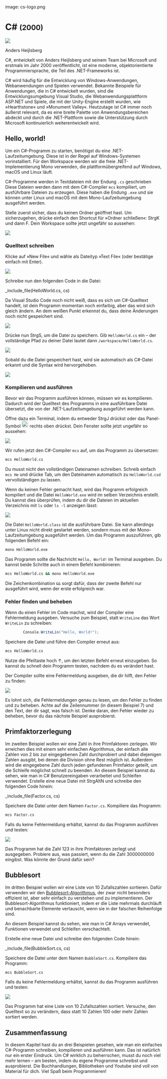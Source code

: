 <div class='meta'>
image: cs-logo.png
</div>

# C&#35; <span style='font-size: 80%;'>(2000)</span>

<div class='floatright' style='width: 12em;'>
    <img src='heijlsberg.webp'>
    <p>
        Anders Heijlsberg
    </p>
</div>

<p class='abstract'>
C#, entwickelt von Anders Heijlsberg und seinem Team bei Microsoft und erstmals im Jahr 2000 veröffentlicht, ist eine moderne, objektorientierte Programmiersprache, die Teil des .NET-Frameworks ist.
</p>

C# wird häufig für die Entwicklung von Windows-Anwendungen, Webanwendungen und Spielen verwendet. Bekannte Beispiele für Anwendungen, die in C# entwickelt wurden, sind die Entwicklungsumgebung Visual Studio, die Webanwendungsplattform ASP.NET und Spiele, die mit der Unity-Engine erstellt wurden, wie »Hearthstone« und »Monument Valley«. Heutzutage ist C# immer noch äußerst relevant, da es eine breite Palette von Anwendungsbereichen abdeckt und durch die .NET-Plattform sowie die Unterstützung durch Microsoft kontinuierlich weiterentwickelt wird.

<!-- ## Eigenschaften

- **Objektorientierung**: C# ist eine objektorientierte Programmiersprache, die auf der Verwendung von Objekten und Klassen basiert.
- **Typsicherheit**: C# ist eine typsichere Sprache, was bedeutet, dass Variablen einen festen Datentyp haben.
- **Interoperabilität**: C# ist eng mit der .NET-Plattform verbunden und ermöglicht die Interoperabilität mit anderen .NET-Sprachen wie Visual Basic und F#.
- **Webentwicklung**: C# wird in der Webentwicklung eingesetzt und ermöglicht die Entwicklung von Webanwendungen mit ASP.NET.
- **Spieleentwicklung**: C# wird in der Spieleentwicklung eingesetzt und ist die bevorzugte Sprache für die Entwicklung von Spielen mit der Unity-Engine.
- **Community**: C# hat eine aktive und engagierte Community, die eine Vielzahl von Bibliotheken und Frameworks entwickelt hat. -->

## Hello, world!

Um ein C#-Programm zu starten, benötigst du eine .NET-Laufzeitumgebung. Diese ist in der Regel auf Windows-Systemen vorinstalliert. Für den Workspace werden wir die freie .NET-Implementierung Mono verwenden, die plattformübergreifend auf Windows, macOS und Linux läuft.

C#-Programme werden in Textdateien mit der Endung `.cs` geschrieben Diese Dateien werden dann mit dem C#-Compiler `mcs` kompiliert, um ausführbare Dateien zu erzeugen. Diese haben die Endung `.exe` und sie können unter Linux und macOS mit dem Mono-Laufzeitumgebung ausgeführt werden.

Stelle zuerst sicher, dass du keinen Ordner geöffnet hast. Um sicherzugehen, drücke einfach den Shortcut für »Ordner schließen«: <span class='key'>Strg</span><span class='key'>K</span> und dann <span class='key'>F</span>. Dein Workspace sollte jetzt ungefähr so aussehen:

<img class='full' src='fresh-start.webp'>

### Quelltext schreiben

Klicke auf »New File« und wähle als Dateityp »Text File« (oder bestätige einfach mit <span class='key'>Enter</span>).

<img class='full' src='choose-filename.webp'>

Schreibe nun den folgenden Code in die Datei:

_include_file(HelloWorld.cs, cs)

Da Visual Studio Code noch nicht weiß, dass es sich um C#-Quelltext handelt, ist dein Programm momentan noch einfarbig, aber das wird sich gleich ändern. An dem weißen Punkt erkennst du, dass deine Änderungen noch nicht gespeichert sind.

<img class='full' src='no-syntax-highlighting.webp'>

Drücke nun <span class='key'>Strg</span><span class='key'>S</span>, um die Datei zu speichern. Gib `HelloWorld.cs` ein – der vollständige Pfad zu deiner Datei lautet dann `/workspace/HelloWorld.cs`.

<img class='full' src='enter-filename.webp'>

Sobald du die Datei gespeichert hast, wird sie automatisch als C#-Datei erkannt und die Syntax wird hervorgehoben.

<img class='full' src='syntax-highlighting.webp'>

### Kompilieren und ausführen

Bevor wir das Programm ausführen können, müssen wir es kompilieren.
Dadurch wird der Quelltext des Programms in eine ausführbare Datei übersetzt, die von der .NET-Laufzeitumgebung ausgeführt werden kann.

Öffne dazu ein Terminal, indem du entweder <span class='key'>Strg</span><span class='key'>J</span> drückst oder das Panel-Symbol <img src='../basics/panel.webp' style='border-radius: 4px; height: 1.5em;'> rechts oben drückst. Dein Fenster sollte jetzt ungefähr so aussehen:

<img class='full' src='code-with-terminal.webp'>

Wir rufen jetzt den C#-Compiler `mcs` auf, um das Programm zu übersetzen:

```bash
mcs HelloWorld.cs
```

<div class='hint'>
Du musst nicht den vollständigen Dateinamen schreiben. Schreib einfach <code>mcs He</code> und drücke <span class='key'>Tab</span>, um den Dateinamen automatisch zu <code>HelloWorld.csd</code> vervollständigen zu lassen.
</div>

Wenn du keinen Fehler gemacht hast, wird das Programm erfolgreich kompiliert und die Datei `HelloWorld.exe` wird im selben Verzeichnis erstellt. Du kannst dies überprüfen, indem du dir die Dateien im aktuellen Verzeichnis mit `ls` oder `ls -l` anzeigen lässt:

<img class='full' src='ls.webp'>

Die Datei `HelloWorld.class` ist die ausführbare Datei. Sie kann allerdings unter Linux nicht direkt gestartet werden, sondern muss mit der Mono-Laufzeitumgebung ausgeführt werden. Um das Programm auszuführen, gib folgenden Befehl ein:

```bash
mono HelloWorld.exe
```

Das Programm sollte die Nachricht `Hello, World!` im Terminal ausgeben. Du kannst beide Schritte auch in einem Befehl kombinieren:

```bash
mcs HelloWorld.cs && mono HelloWorld.exe
```

<div class='hint'>
Die Zeichenkombination <code>&amp;&amp;</code> sorgt dafür, dass der zweite Befehl nur ausgeführt wird, wenn der erste erfolgreich war.
</div>

### Fehler finden und beheben

Wenn du einen Fehler im Code machst, wird der Compiler eine Fehlermeldung ausgeben. Versuche zum Beispiel, statt `WriteLine` das Wort `WriteLin` zu schreiben:

```cs
        Console.WriteLin("Hello, World!");
```

Speichere die Datei und führe den Compiler erneut aus:

```bash
mcs HelloWorld.cs
```

<div class='hint'>
Nutze die Pfeiltaste hoch <span class='key'>↑</span>, um den letzten Befehl erneut einzugeben. So kannst du schnell dein Programm testen, nachdem du es verändert hast.
</div>

Der Compiler sollte eine Fehlermeldung ausgeben, die dir hilft, den Fehler zu finden:

<img class='full' src='hello-error.webp'>

Es lohnt sich, die Fehlermeldungen genau zu lesen, um den Fehler zu finden und zu beheben. Achte auf die Zeilennummer (in diesem Beispiel 7) und den Text, der dir sagt, was falsch ist. Denke daran, den Fehler wieder zu beheben, bevor du das nächste Beispiel ausprobierst.

## Primfaktorzerlegung

Im zweiten Beispiel wollen wir eine Zahl in ihre Primfaktoren zerlegen.
Wir erreichen dies mit einem sehr einfachen Algorithmus, der einfach alle Zahlen von 2 bis zur eingegebenen Zahl durchprobiert und dabei diejenigen Zahlen ausgibt, bei denen die Division ohne Rest möglich ist. Außerdem wird die eingegebene Zahl durch jeden gefundenen Primfaktor geteilt, um die Schleife möglichst schnell zu beenden. An diesem Beispiel kannst du sehen, wie man in C# Benutzereingaben verarbeitet und Schleifen verwendet.
Erstelle eine neue Datei mit <span class='key'>Strg</span><span class='key'>Alt</span><span class='key'>N</span> und schreibe den folgenden Code hinein:

_include_file(Factor.cs, cs)

Speichere die Datei unter dem Namen `Factor.cs`. Kompiliere das Programm:

```bash
mcs Factor.cs
```

Falls du keine Fehlermeldung erhältst, kannst du das Programm ausführen und testen:

<img class='full' src='try-factor.webp'>

Das Programm hat die Zahl 123 in ihre Primfaktoren zerlegt und ausgegeben. Probiere aus, was passiert, wenn du die Zahl 3000000000 eingibst. Was könnte der Grund dafür sein?

## Bubblesort

Im dritten Beispiel wollen wir eine Liste von 10 Zufallszahlen sortieren. Dafür verwenden wir den [Bubblesort-Algorithmus](https://de.wikipedia.org/wiki/Bubblesort), der zwar nicht besonders effizient ist, aber sehr einfach zu verstehen und zu implementieren. Der Bubblesort-Algorithmus funktioniert, indem er die Liste mehrmals durchläuft und benachbarte Elemente vertauscht, wenn sie in der falschen Reihenfolge sind.

An diesem Beispiel kannst du sehen, wie man in C# Arrays verwendet, Funktionen verwendet und Schleifen verschachtelt.

Erstelle eine neue Datei und schreibe den folgenden Code hinein:

_include_file(BubbleSort.cs, cs)

Speichere die Datei unter dem Namen `BubbleSort.cs`. Kompiliere das Programm:

```bash
mcs BubbleSort.cs
```
Falls du keine Fehlermeldung erhältst, kannst du das Programm ausführen und testen:

<img class='full' src='bubblesort.webp'>

Das Programm hat eine Liste von 10 Zufallszahlen sortiert. Versuche, den Quelltext so zu verändern, dass statt 10 Zahlen 100 oder mehr Zahlen sortiert werden.

## Zusammenfassung

In diesem Kapitel hast du an drei Beispielen gesehen, wie man ein einfaches C#-Programm schreiben, kompilieren und ausführen kann. Das ist natürlich nur ein erster Eindruck. Um C# wirklich zu beherrschen, musst du noch viel mehr lernen – am besten, indem du eigene Programme schreibst und ausprobierst. Die Buchhandlungen, Bibliotheken und Youtube sind voll von Material für dich. Viel Spaß beim Programmieren!
